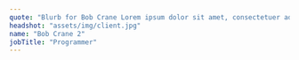 ```yaml
---
quote: "Blurb for Bob Crane Lorem ipsum dolor sit amet, consectetuer adipiscing elit. Aenean commodo ligula eget dolor. Aenean massa. Cum sociis natoque penatibus et"
headshot: "assets/img/client.jpg"
name: "Bob Crane 2"
jobTitle: "Programmer"
---
```

